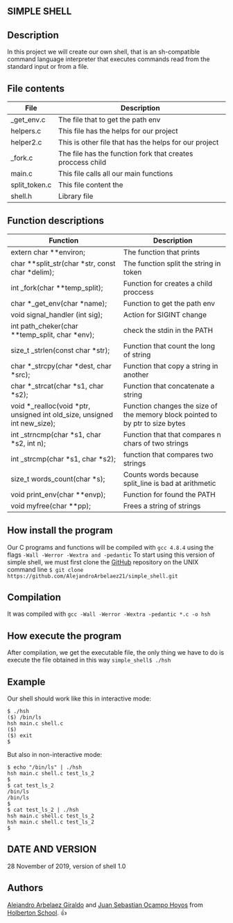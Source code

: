 ## SIMPLE SHELL ##

## Description

In this project we will create our own shell, that is an sh-compatible command language interpreter that executes 
commands read from the standard input or from a file.

## File contents

|               File                    |              Description              |
| ------------------------------------- | ------------------------------------- |
| _get_env.c                            | The file that to get the path env     |
| helpers.c                             | This file has the helps for our project |
| helper2.c                             | This is other file that has the helps for our project |
| _fork.c                               | The file has the function fork that creates proccess child |
| main.c                                | This file calls all our main functions |
| split_token.c                         | This file content the                 |
| shell.h                               | Library file                          |

## Function descriptions

|            Function                   |              Description              |
| ------------------------------------- | ------------------------------------- |
| extern char **environ;                | The function that prints              |
| char **split_str(char *str, const char *delim); | The function split the string in token |
| int _fork(char **temp_split);         | Function for creates a child proccess |
| char *_get_env(char *name);           | Function to get the path env          |
| void signal_handler (int sig);        | Action for SIGINT change              |
| int path_cheker(char **temp_split, char *env); | check the stdin in the PATH  |
| size_t _strlen(const char *str);      | Function that count the long of string |
| char *_strcpy(char *dest, char *src); | Function that copy a string in another |
| char *_strcat(char *s1, char *s2);    | Function that concatenate a string     |
| void *_realloc(void *ptr, unsigned int old_size, unsigned int new_size);| Function changes the size of the memory block pointed to by ptr to size bytes |
| int _strncmp(char *s1, char *s2, int n); | Function that that compares n chars of two strings |
| int _strcmp(char *s1, char *s2);      | function that compares two strings    |
| size_t words_count(char *s);          | Counts words because split_line is bad at arithmetic |
| void print_env(char **envp);          | Function for found the PATH |
| void myfree(char **pp);               | Frees a string of strings              |

## How install the program

Our C programs and functions will be compiled with `gcc 4.8.4` using the flags `-Wall -Werror -Wextra and -pedantic`
To start using this version of simple shell, we must first clone the [GitHub](https://github.com/AlejandroArbelaez21/simple_shell) repository on the UNIX command line
`$ git clone https://github.com/AlejandroArbelaez21/simple_shell.git`

## Compilation

It was compiled with `gcc -Wall -Werror -Wextra -pedantic *.c -o hsh`

## How execute the program

After compilation, we get the executable file, the only thing we have to do is execute the file obtained in this way
`simple_shell$ ./hsh`

## Example

Our shell should work like this in interactive mode:

```
$ ./hsh
($) /bin/ls
hsh main.c shell.c
($)
($) exit
$
```

But also in non-interactive mode:

```
$ echo "/bin/ls" | ./hsh
hsh main.c shell.c test_ls_2
$
$ cat test_ls_2
/bin/ls
/bin/ls
$
$ cat test_ls_2 | ./hsh
hsh main.c shell.c test_ls_2
hsh main.c shell.c test_ls_2
$
```

## DATE AND VERSION

28 November of 2019, version of shell 1.0

## Authors

[Alejandro Arbelaez Giraldo](https://github.com/AlejandroArbelaez21) and [Juan Sebastian Ocampo Hoyos](https://github.com/darkares23) from [Holberton School](https://www.holbertonschool.com/). :+1:
